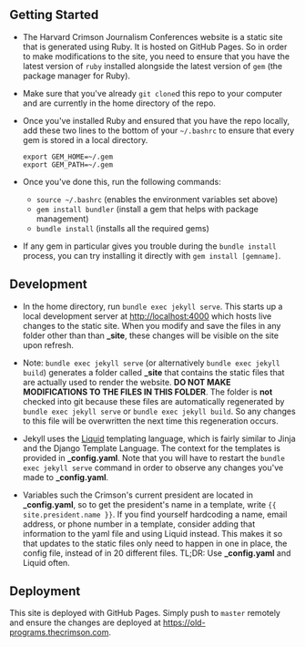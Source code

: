 ## Getting Started

* The Harvard Crimson Journalism Conferences website is a static site that is generated using Ruby. It is hosted on GitHub Pages. So in order to make modifications to the site, you need to ensure that you have the latest version of `ruby` installed alongside the latest version of `gem` (the package manager for Ruby).

* Make sure that you've already `git clone`d this repo to your computer and are currently in the home directory of the repo.

* Once you've installed Ruby and ensured that you have the repo locally, add these two lines to the bottom of your `~/.bashrc` to ensure that every gem is stored in a local directory.
    ```
    export GEM_HOME=~/.gem
    export GEM_PATH=~/.gem
    ```

* Once you've done this, run the following commands:
    - `source ~/.bashrc` (enables the environment variables set above)
    - `gem install bundler` (install a gem that helps with package management)
    - `bundle install` (installs all the required gems)

* If any gem in particular gives you trouble during the `bundle install` process, you can try installing it directly with `gem install [gemname]`.

## Development
* In the home directory, run `bundle exec jekyll serve`. This starts up a local development server at <http://localhost:4000> which hosts live changes to the static site. When you modify and save the files in any folder other than than **\_site**, these changes will be visible on the site upon refresh.

* Note: `bundle exec jekyll serve` (or alternatively `bundle exec jekyll build`) generates a folder called **\_site** that contains the static files that are actually used to render the website. **DO NOT MAKE MODIFICATIONS TO THE FILES IN THIS FOLDER**. The folder is **not** checked into git because these files are automatically regenerated by `bundle exec jekyll serve` or `bundle exec jekyll build`. So any changes to this file will be overwritten the next time this regeneration occurs.

* Jekyll uses the [Liquid](https://shopify.github.io/liquid/) templating language, which is fairly similar to Jinja and the Django Template Language. The context for the templates is provided in **\_config.yaml**. Note that you will have to restart the `bundle exec jekyll serve` command in order to observe any changes you've made to **\_config.yaml**.

* Variables such the Crimson's current president are located in **\_config.yaml**, so to get the president's name in a template, write `{{ site.president.name }}`. If you find yourself hardcoding a name, email address, or phone number in a template, consider adding that information to the yaml file and using Liquid instead. This makes it so that updates to the static files only need to happen in one in place, the config file, instead of in 20 different files. TL;DR: Use **\_config.yaml** and Liquid often.

## Deployment
This site is deployed with GitHub Pages. Simply push to `master` remotely and ensure the changes are deployed at <https://old-programs.thecrimson.com>.
